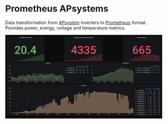 # Prometheus APsystems

Data transformation from [APsystem](https://apsystems.com/) inverters to [Prometheus](https://prometheus.io) format.
Provides power, energy, voltage and temperature metrics.

![Grafana](https://github.com/arekp/prometheus_apsystem/blob/master/images/grafana.png)
